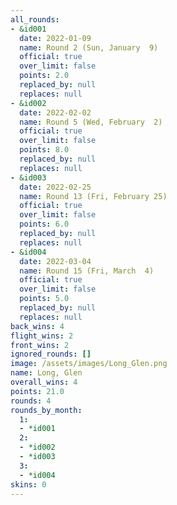 ```yaml
---
all_rounds:
- &id001
  date: 2022-01-09
  name: Round 2 (Sun, January  9)
  official: true
  over_limit: false
  points: 2.0
  replaced_by: null
  replaces: null
- &id002
  date: 2022-02-02
  name: Round 5 (Wed, February  2)
  official: true
  over_limit: false
  points: 8.0
  replaced_by: null
  replaces: null
- &id003
  date: 2022-02-25
  name: Round 13 (Fri, February 25)
  official: true
  over_limit: false
  points: 6.0
  replaced_by: null
  replaces: null
- &id004
  date: 2022-03-04
  name: Round 15 (Fri, March  4)
  official: true
  over_limit: false
  points: 5.0
  replaced_by: null
  replaces: null
back_wins: 4
flight_wins: 2
front_wins: 2
ignored_rounds: []
image: /assets/images/Long_Glen.png
name: Long, Glen
overall_wins: 4
points: 21.0
rounds: 4
rounds_by_month:
  1:
  - *id001
  2:
  - *id002
  - *id003
  3:
  - *id004
skins: 0
---
```


